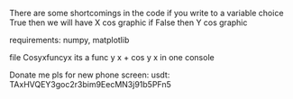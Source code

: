There are some shortcomings in the code if you write to a variable choice True then we will have X cos graphic if False then Y cos graphic

requirements: numpy, matplotlib

file Cosyxfuncyx its a func y x + cos y x in one console







Donate me pls for new phone screen:
usdt: TAxHVQEY3goc2r3bim9EecMN3j91b5PFn5

